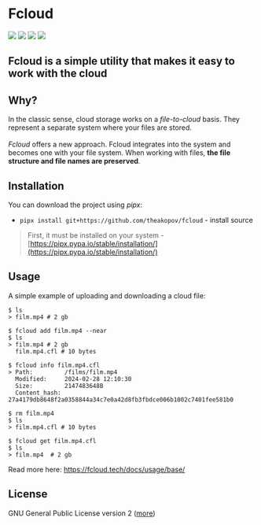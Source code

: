 # Fcloud

<img src=https://img.shields.io/badge/cli-app-blue> <img src=https://img.shields.io/badge/version-0.9.0-orange> <img src=https://img.shields.io/badge/simple-docs-green> <img src=https://img.shields.io/badge/language-python-yellow>

**Fcloud is a simple utility that makes it easy to work with the cloud**
---


## Why?
In the classic sense, cloud storage works on a *file-to-cloud* basis. They represent a separate system where your files are stored. </br></br>*Fcloud* offers a new approach. Fcloud integrates into the system and becomes one with your file system. When working with files, **the file structure and file names are preserved**.

## Installation

You can download the project using *pipx*:
  - `pipx install git+https://github.com/theakopov/fcloud` - install source<br>
> First, it must be installed on your system - [https://pipx.pypa.io/stable/installation/](https://pipx.pypa.io/stable/installation/)


## Usage
A simple example of uploading and downloading a cloud file:
```
$ ls
> film.mp4 # 2 gb

$ fcloud add film.mp4 --near
$ ls
> film.mp4 # 2 gb
  film.mp4.cfl # 10 bytes

$ fcloud info film.mp4.cfl
> Path:         /films/film.mp4
  Modified:     2024-02-28 12:10:30
  Size:         2147483648B
  Content_hash: 27a4179db8648f2a0358844a34c7e0a42d8fb3fbdce006b1002c7401fee581b0

$ rm film.mp4
$ ls
> film.mp4.cfl # 10 bytes

$ fcloud get film.mp4.cfl
$ ls
> film.mp4  # 2 gb
```

Read more here: https://fcloud.tech/docs/usage/base/


## License

GNU General Public License version 2 ([more](https://opensource.org/license/gpl-2-0))